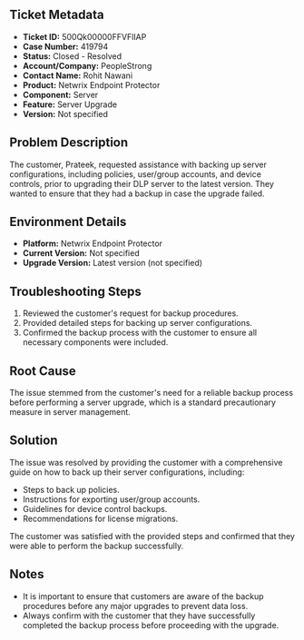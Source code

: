 ## Ticket Metadata
- **Ticket ID:** 500Qk00000FFVFlIAP
- **Case Number:** 419794
- **Status:** Closed - Resolved
- **Account/Company:** PeopleStrong
- **Contact Name:** Rohit Nawani
- **Product:** Netwrix Endpoint Protector
- **Component:** Server
- **Feature:** Server Upgrade
- **Version:** Not specified

## Problem Description
The customer, Prateek, requested assistance with backing up server configurations, including policies, user/group accounts, and device controls, prior to upgrading their DLP server to the latest version. They wanted to ensure that they had a backup in case the upgrade failed.

## Environment Details
- **Platform:** Netwrix Endpoint Protector
- **Current Version:** Not specified
- **Upgrade Version:** Latest version (not specified)

## Troubleshooting Steps
1. Reviewed the customer's request for backup procedures.
2. Provided detailed steps for backing up server configurations.
3. Confirmed the backup process with the customer to ensure all necessary components were included.

## Root Cause
The issue stemmed from the customer's need for a reliable backup process before performing a server upgrade, which is a standard precautionary measure in server management.

## Solution
The issue was resolved by providing the customer with a comprehensive guide on how to back up their server configurations, including:
- Steps to back up policies.
- Instructions for exporting user/group accounts.
- Guidelines for device control backups.
- Recommendations for license migrations.

The customer was satisfied with the provided steps and confirmed that they were able to perform the backup successfully.

## Notes
- It is important to ensure that customers are aware of the backup procedures before any major upgrades to prevent data loss.
- Always confirm with the customer that they have successfully completed the backup process before proceeding with the upgrade.